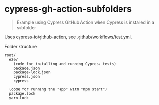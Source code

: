 # cypress-gh-action-subfolders

> Example using Cypress GitHub Action when Cypress is installed in a subfolder

Uses [cypress-io/github-action](https://github.com/cypress-io/github-action), see [.github/workflows/test.yml](.github/workflows/test.yml).

Folder structure

```text
root/
  e2e/
    (code for installing and running Cypress tests)
    package.json
    package-lock.json
    cypress.json
    cypress

  (code for running the "app" with "npm start")
  package.lock
  yarn.lock
```
